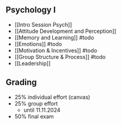 ## Psychology I
- [[Intro Session Psych]]
- [[Attitude Development and Perception]]
- [[Memory and Learning]] #todo
- [[Emotions]] #todo
- [[Motivation & Incentives]] #todo
- [[Group Structure & Process]] #todo
- [[Leadership]]

## Grading
- 25% individual effort (canvas)
- 25% group effort
	- until 11.11.2024
- 50% final exam
